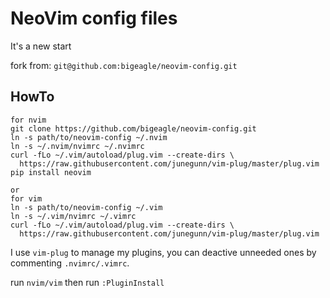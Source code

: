 # NeoVim config files

It's a new start

fork from: `git@github.com:bigeagle/neovim-config.git`

## HowTo

```
for nvim
git clone https://github.com/bigeagle/neovim-config.git
ln -s path/to/neovim-config ~/.nvim
ln -s ~/.nvim/nvimrc ~/.nvimrc
curl -fLo ~/.vim/autoload/plug.vim --create-dirs \
  https://raw.githubusercontent.com/junegunn/vim-plug/master/plug.vim
pip install neovim

or
for vim
ln -s path/to/neovim-config ~/.vim
ln -s ~/.vim/nvimrc ~/.vimrc
curl -fLo ~/.vim/autoload/plug.vim --create-dirs \
  https://raw.githubusercontent.com/junegunn/vim-plug/master/plug.vim
```

I use `vim-plug` to manage my plugins, you can deactive unneeded ones by commenting `.nvimrc/.vimrc`.

run `nvim/vim` then run `:PluginInstall`
